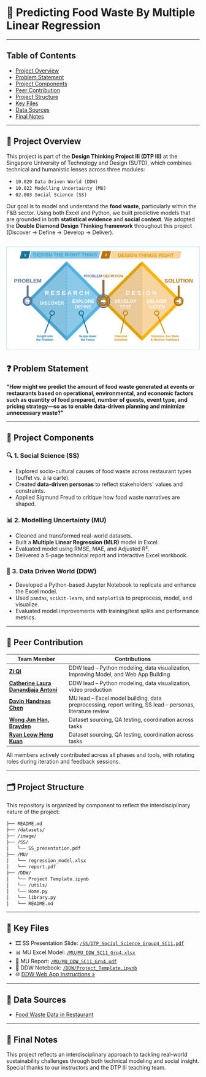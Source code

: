 # 🌱 Predicting Food Waste By Multiple Linear Regression
---

## Table of Contents
- [Project Overview](#-project-overview)
- [Problem Statement](#-problem-statement)
- [Project Components](#-project-components)
- [Peer Contribution](#-peer-contribution)
- [Project Structure](#️-project-structure)
- [Key Files](#-key-files)
- [Data Sources](#-data-sources)
- [Final Notes](#-final-notes)
---

## 📌 Project Overview

This project is part of the **Design Thinking Project III (DTP III)** at the Singapore University of Technology and Design (SUTD), which combines technical and humanistic lenses across three modules:
- `10.020 Data Driven World (DDW)`
- `10.022 Modelling Uncertainty (MU)`
- `02.003 Social Science (SS)`

Our goal is to model and understand the **food waste**, particularly within the F&B sector. Using both Excel and Python, we built predictive models that are grounded in both **statistical evidence** and **social context**. We adopted the **Double Diamond Design Thinking framework** throughout this project (Discover → Define → Develop → Deliver).

![Double Diamond Design Thinking framework](./image/Double_Diamond_Design_Thinking.png)
---

## ❓ Problem Statement

**"How might we predict the amount of food waste generated at events or restaurants based on operational, environmental, and economic factors such as quantity of food prepared, number of guests, event type, and pricing strategy—so as to enable data-driven planning and minimize unnecessary waste?"**

---

## 🧩 Project Components

### 🔍 1. Social Science (SS)
- Explored socio-cultural causes of food waste across restaurant types (buffet vs. à la carte).
- Created **data-driven personas** to reflect stakeholders' values and constraints.
- Applied Sigmund Freud to critique how food waste narratives are shaped.

### 📊 2. Modelling Uncertainty (MU)
- Cleaned and transformed real-world datasets.
- Built a **Multiple Linear Regression (MLR)** model in Excel.
- Evaluated model using RMSE, MAE, and Adjusted R².
- Delivered a 5-page technical report and interactive Excel workbook.

### 🧠 3. Data Driven World (DDW)
- Developed a Python-based Jupyter Notebook to replicate and enhance the Excel model.
- Used `pandas`, `scikit-learn`, and `matplotlib` to preprocess, model, and visualize.
- Evaluated model improvements with training/test splits and performance metrics.

---

## 👥 Peer Contribution

| Team Member     | Contributions |
|-----------------|----------------|
| **[Zi Qi](https://github.com/ziqiqiiii)**   | DDW lead – Python modeling, data visualization, Improving Model, and Web App Building|
| **[Catherine Laura Danandjaja Antoni](https://github.com/CatherineLDA)**    | DDW lead – Python modeling, data visualization, video production |
| **[Davin Handreas Chen](https://github.com/dayeveenhc)**     | MU lead – Excel model building, data preprocessing, report writing,  SS lead – personas, literature review|
| **[Wong Jun Han, Brayden](https://github.com/omgtheburden)**  | Dataset sourcing, QA testing, coordination across tasks |
| **[Ryan Leow Heng Kuan](https://github.com/RyanLHK)**  | Dataset sourcing, QA testing, coordination across tasks |

All members actively contributed across all phases and tools, with rotating roles during iteration and feedback sessions.

---

## 🗂️ Project Structure

This repository is organized by component to reflect the interdisciplinary nature of the project:

```
├── README.md
├── /datasets/
├── /image/
├── /SS/
│   └── SS_presentation.pdf
├── /MU/
│   └── regression_model.xlsx
│   └── report.pdf
├── /DDW/
│   └── Project Template.ipynb
│   └── /utils/
│   └── Home.py
│   └── library.py
│   └── README.md
```
---


## 📄 Key Files

- 🎞️ SS Presentation Slide: [`/SS/DTP_Social_Science_Group4_SC11.pdf`](./SS/DTP_Social_Science_Group4_SC11.pdf)
- 📊 MU Excel Model: [`/MU/MU_DDW_SC11_Grp4.xlsx`](./MU/MU_DDW_SC11_Grp4.xlsx)
- 📄 MU Report: [`/MU/MU_DDW_SC11_Grp4.pdf`](./MU/MU_DDW_SC11_Grp4.pdf)
- 🧠 DDW Notebook: [`/DDW/Project_Template.ipynb`](./DDW/Project_Template.ipynb)
- 🌐 [DDW Web App Instructions »](./DDW/README.md)
---


## 📂 Data Sources

- [Food Waste Data in Restaurant](https://www.kaggle.com/datasets/trevinhannibal/food-wastage-data-in-restaurant)
---

## 🏁 Final Notes

This project reflects an interdisciplinary approach to tackling real-world sustainability challenges through both technical modeling and social insight. Special thanks to our instructors and the DTP III teaching team.
